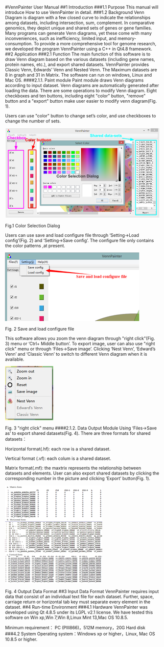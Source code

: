 #VennPainter User Manual
##1 Introduction
###1.1 Purpose
This manual will introduce How to use VennPainter in detail.
###1.2 Background
Venn Diagram is diagram with a few closed curve to indicate the relationships among datasets, including intersection, sum, complement. In comparative genomics, they depict unique and shared sets of genes or gene families. Many programs can generate Venn diagrams, yet these come with many inconveniences, such as inefficiency, limited input, and memory-consumption. To provide a more comprehensive tool for genome research, we developed the program VennPainter using a C++ in Qt4.8 framework.
##2 Application
###2.1 Function
The main function of this software is to draw Venn diagram based on the various datasets (including gene names, protein names, etc.), and export shared datasets. VennPainter provides Classic Venn, Edwards’ Venn and Nested Venn. The Maximum datasets are 8 in graph and 31 in Matrix. The software can run on windows, Linux and Mac OS.
####2.1.1. Paint module
Paint module draws Venn diagrams according to input dataset. Venn diagrams are automatically generated after loading the data. There are some operations to modify Venn diagram. Eight checkboxes and ten buttons, including eight "color" button, "remove" button and a "export" button make user easier to modify venn diagram(Fig. 1).

Users can use "color" button to change set’s color, and use checkboxes to change the number of sets.

 
![Color Selection Dialog](PNGfigures/ColorSelectionDialog.png) 

Fig.1 Color Selection Dialog

Users can use save and load configure file through ‘Setting->Load config’(Fig. 2) and ‘Setting->Save config’. The configure file only contains the color patterns ,at present.
 
![Save and load configure file](PNGfigures/Saveandloadconfigurefile.png)

Fig. 2 Save and load configure file

This software allows you zoom the venn diagram through "right click"(Fig. 3) menu or ‘Ctrl+ Middle button’. To export image, user can also use "right click" menu or through ‘Files->Save image’. Clicking ‘Nest Venn’, ‘Edward’s Venn’ and ‘Classic Venn’ to switch to different Venn diagram when it is available.
 
!["right click" menu](PNGfigures/rightclickmenu.png)

Fig. 3 "right click" menu
####2.1.2. Data Output Module
Using ‘Files->Save as’ to export shared datasets(Fig. 4). There are three formats for shared datasets：

Horizontal format(.hf): each row is a shared dataset.

Vertical format (.vf): each colum is a shared dataset.

Matrix format(.mf): the maxtrix represents the relationship between datasets and elements. 
User can also export shared datasets by clicking the corresponding number in the picture and clicking ‘Export’ button(Fig. 1).
 
![Output Data Format](PNGfigures/OutputDataFormat.png)

Fig. 4 Output Data Format
##3 Input Data Format
VennPainter requires input data that consist of an individual text file for each dataset. Further, space, carriage return or horizontal tab key must separate every element in the dataset.
##4 Run-time Environment
###4.1 Hardware
VennPainter was developed using Qt 4.8.5 under its LGPL v2.1 license. We have tested this software on Win xp,Win 7,Win 8,Linux Mint 13,Mac OS 10.8.5.

Minimum requirement： PC (PIII866)，512M memory，20G Hard disk
###4.2 System
Operating system：Windows xp or higher，Linux, Mac OS 10.8.5 or higher.

